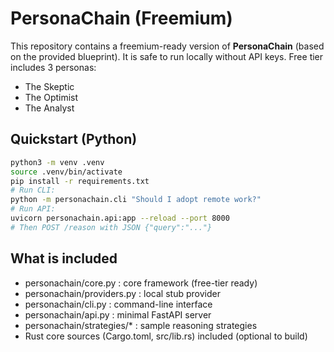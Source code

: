 # PersonaChain (Freemium)

This repository contains a freemium-ready version of **PersonaChain** (based on the provided blueprint).
It is safe to run locally without API keys. Free tier includes 3 personas:
- The Skeptic
- The Optimist
- The Analyst

## Quickstart (Python)
```bash
python3 -m venv .venv
source .venv/bin/activate
pip install -r requirements.txt
# Run CLI:
python -m personachain.cli "Should I adopt remote work?"
# Run API:
uvicorn personachain.api:app --reload --port 8000
# Then POST /reason with JSON {"query":"..."}
```

## What is included
- personachain/core.py : core framework (free-tier ready)
- personachain/providers.py : local stub provider
- personachain/cli.py : command-line interface
- personachain/api.py : minimal FastAPI server
- personachain/strategies/* : sample reasoning strategies
- Rust core sources (Cargo.toml, src/lib.rs) included (optional to build)
